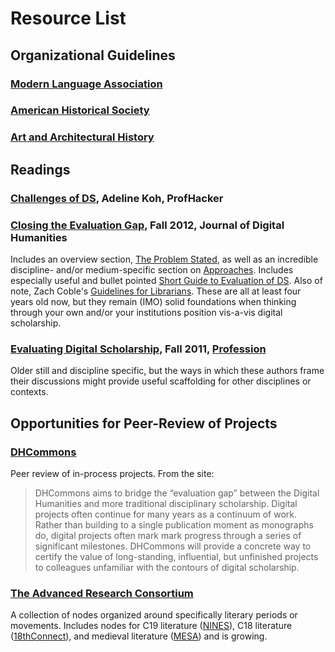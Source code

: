 # Resource List

## Organizational Guidelines
### [Modern Language Association](https://www.mla.org/About-Us/Governance/Committees/Committee-Listings/Professional-Issues/Committee-on-Information-Technology/Guidelines-for-Evaluating-Work-in-Digital-Humanities-and-Digital-Media)
### [American Historical Society](https://www.historians.org/teaching-and-learning/digital-history-resources/evaluation-of-digital-scholarship-in-history/guidelines-for-the-evaluation-of-digital-scholarship-in-history)
### [Art and Architectural History](http://www.collegeart.org/pdf/evaluating-digital-scholarship-in-art-and-architectural-history.pdf)

## Readings
### [Challenges of DS](http://chronicle.com/blogs/profhacker/the-challenges-of-digital-scholarship/38103), Adeline Koh, ProfHacker

### [Closing the Evaluation Gap](http://journalofdigitalhumanities.org/1-4/closing-the-evaluation-gap/), Fall 2012, Journal of Digital Humanities
Includes an overview section, [The Problem Stated](http://journalofdigitalhumanities.org/1-4/living-in-a-digital-world-by-sheila-cavanagh/), as well as an incredible discipline- and/or medium-specific section on [Approaches](http://journalofdigitalhumanities.org/1-4/how-to-evaluate-digital-scholarship-by-todd-presner/). Includes especially useful and bullet pointed [Short Guide to Evaluation of DS](http://journalofdigitalhumanities.org/1-4/short-guide-to-evaluation-of-digital-work-by-geoffrey-rockwell/). Also of note, Zach Coble's [Guidelines for Librarians](http://journalofdigitalhumanities.org/1-4/evaluating-digital-humanities-work-guidelines-for-librarians-by-zach-coble/). These are all at least four years old now, but they remain (IMO) solid foundations when thinking through your own and/or your institutions position vis-a-vis digital scholarship.

### [Evaluating Digital Scholarship](http://www.mlajournals.org/doi/pdf/10.1632/prof.2011.2011.1.123), Fall 2011, [Profession](http://www.mlajournals.org/toc/prof/2011/1)
Older still and discipline specific, but the ways in which these authors frame their discussions might provide useful scaffolding for other disciplines or contexts. 

## Opportunities for Peer-Review of Projects
### [DHCommons](http://dhcommons.org/journal/about)
Peer review of in-process projects. From the site: 
>DHCommons aims to bridge the “evaluation gap” between the Digital Humanities and more traditional disciplinary scholarship. Digital projects often continue for many years as a continuum of work. Rather than building to a single publication moment as monographs do, digital projects often mark mark progress through a series of significant milestones. DHCommons will provide a concrete way to certify the value of long-standing, influential, but unfinished projects to colleagues unfamiliar with the contours of digital scholarship.

### [The Advanced Research Consortium](http://idhmcmain.tamu.edu/arcgrant/about/peer-review/)
A collection of nodes organized around specifically literary periods or movements. Includes nodes for C19 literature ([NINES](http://idhmcmain.tamu.edu/arcgrant/people/nines/)), C18 literature ([18thConnect](http://idhmcmain.tamu.edu/arcgrant/people/18thconnect/)), and medieval literature ([MESA](http://idhmcmain.tamu.edu/arcgrant/people/mesa/)) and is growing. 


